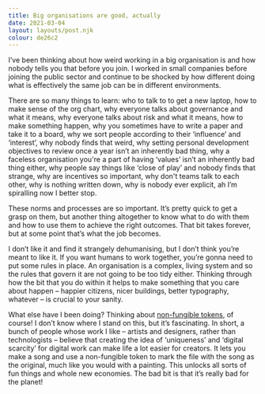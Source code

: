 ```yaml
---
title: Big organisations are good, actually
date: 2021-03-04
layout: layouts/post.njk
colour: de26c2
---
```


I’ve been thinking about how weird working in a big organisation is and how nobody tells you that before you join. I worked in small companies before joining the public sector and continue to be shocked by how different doing what is effectively the same job can be in different environments.

There are so many things to learn: who to talk to to get a new laptop, how to make sense of the org chart, why everyone talks about governance and what it means, why everyone talks about risk and what it means, how to make something happen, why you sometimes have to write a paper and take it to a board, why we sort people according to their ‘influence’ and ‘interest’, why nobody finds that weird, why setting personal development objectives to review once a year isn’t an inherently bad thing, why a faceless organisation you're a part of having ‘values’  isn’t an inherently bad thing either, why people say things like ‘close of play’ and nobody finds that strange, why are incentives so important, why don't teams talk to each other, why is nothing written down, why is nobody ever explicit, ah I’m spiralling now I better stop.

These norms and processes are so important. It’s pretty quick to get a grasp on them, but another thing altogether to know what to do with them and how to use them to achieve the right outcomes. That bit takes forever, but at some point that’s what the job becomes.

I don’t like it and find it strangely dehumanising, but I don’t think you’re meant to like it. If you want humans to work together, you’re gonna need to put some rules in place. An organisation is a complex, living system and so the rules that govern it are not going to be too tidy either. Thinking through how the bit that you do within it helps to make something that you care about happen – happier citizens, nicer buildings, better typography, whatever –  is crucial to your sanity.

What else have I been doing? Thinking about [non-fungible tokens](https://twitter.com/mikeinspace/status/1366548782767292422), of course! I don’t know where I stand on this, but it’s fascinating. In short, a bunch of people whose work I like – artists and designers, rather than technologists – believe that creating the idea of ‘uniqueness’ and ‘digital scarcity’ for digital work can make life a lot easier for creators. It lets you make a song and use a non-fungible token to mark the file with the song as the original, much like you would with a painting. This unlocks all sorts of fun things and whole new economies. The bad bit is that it’s really bad for the planet!